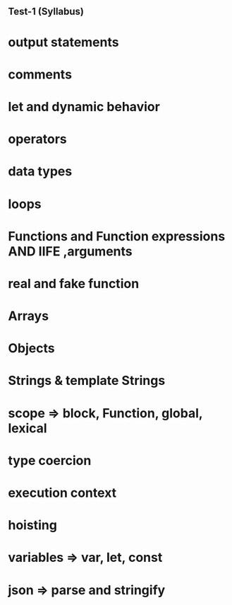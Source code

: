 ## Test-1 (Syllabus)

# output statements 
# comments 
# let and dynamic behavior 
# operators 
# data types 
# loops 
# Functions and Function expressions AND IIFE ,arguments 
# real and fake function
# Arrays 
# Objects 

# Strings & template Strings 
<!-- ,nan,infinity,truthy &falsy value -->
# scope => block, Function, global, lexical
# type coercion
# execution context
# hoisting
# variables => var, let, const
# json => parse and stringify